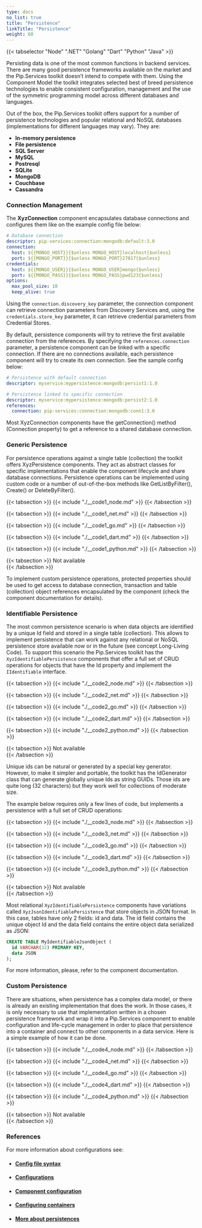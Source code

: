 ```yaml
---
type: docs
no_list: true
title: "Persistence"
linkTitle: "Persistence"
weight: 60   
---
```


{{< tabselector "Node" ".NET" "Golang" "Dart" "Python" "Java" >}}

Persisting data is one of the most common functions in backend services. There are many good persistence frameworks available on the market and the Pip.Services toolkit doesn’t intend to compete with them. Using the Component Model the toolkit integrates selected best of breed persistence technologies to enable consistent configuration, management and the use of the symmetric programming model across different databases and languages.


Out of the box, the Pip.Services toolkit offers support for a number of persistence technologies and popular relational and NoSQL databases (implementations for different languages may vary). They are:

- **In-memory persistence**
- **File persistence**
- **SQL Server**
- **MySQL**
- **Postresql**
- **SQLite**
- **MongoDB**
- **Couchbase**
- **Cassandra**

### Connection Management

The **XyzConnection** component encapsulates database connections and configures them like on the example config file below:

```yml
# Database connection
descriptor: pip-services:connection:mongodb:default:3.0
connection:
  host: ${{MONGO_HOST}}{$unless MONGO_HOST}localhost{$unless}
  port: ${{MONGO_PORT}}{$unless MONGO_PORT}27017{$unless}
credentials:
  host: ${{MONGO_USER}}{$unless MONGO_USER}mongo{$unless}
  port: ${{MONGO_PASS}}{$unless MONGO_PASS}pwd123{$unless}
options:
  max_pool_size: 10
  keep_alive: true
```

Using the `connection.discovery_key` parameter, the connection component can retrieve connection parameters from Discovery Services and, using the `credentials.store_key` parameter, it can retrieve credential parameters from Credential Stores.


By default, persistence components will try to retrieve the first available connection from the references. By specifying the `references.connection` parameter, a persistence component can be linked with a specific connection. If there are no connections available, each persistence component will try to create its own connection. See the sample config below:

```yml
# Persistence with default connection
descriptor: myservice:mypersistence:mongodb:persist1:1.0

# Persistence linked to specific connection
descriptor: myservice:mypersistence:mongodb:persist2:1.0
references:
  connection: pip-services:connection:mongodb:conn1:3.0
```

Most XyzConnection components have the getConnection() method (Connection property) to get a reference to a shared database connection.

### Generic Persistence

For persistence operations against a single table (collection) the toolkit offers XyzPersistence components. They act as abstract classes for specific implementations that enable the component lifecycle and share database connections. Persistence operations can be implemented using custom code or a number of out-of-the-box methods like GetListByFilter(), Create() or DeleteByFilter().

{{< tabsection >}}
  {{< include "./__code1_node.md" >}}
{{< /tabsection >}}

{{< tabsection >}}
  {{< include "./__code1_net.md" >}}
{{< /tabsection >}}

{{< tabsection >}}
  {{< include "./__code1_go.md" >}}
{{< /tabsection >}}

{{< tabsection >}}
  {{< include "./__code1_dart.md" >}}
{{< /tabsection >}}

{{< tabsection >}}
  {{< include "./__code1_python.md" >}}
{{< /tabsection >}}

{{< tabsection >}}
  Not available  
{{< /tabsection >}}

To implement custom persistence operations, protected properties should be used to get access to database connection, transaction and table (collection) object references encapsulated by the component (check the component documentation for details).

### Identifiable Persistence

The most common persistence scenario is when data objects are identified by a unique Id field and stored in a single table (collection). This allows to implement persistence that can work against any relational or NoSQL persistence store available now or in the future (see concept Long-Living Code). To support this scenario the Pip.Services toolkit has the `XyzIdentifiablePersistence` components that offer a full set of CRUD operations for objects that have the Id property and implement the `IIdentifiable` interface.

{{< tabsection >}}
  {{< include "./__code2_node.md" >}}
{{< /tabsection >}}

{{< tabsection >}}
  {{< include "./__code2_net.md" >}}
{{< /tabsection >}}

{{< tabsection >}}
  {{< include "./__code2_go.md" >}}
{{< /tabsection >}}

{{< tabsection >}}
  {{< include "./__code2_dart.md" >}}
{{< /tabsection >}}

{{< tabsection >}}
  {{< include "./__code2_python.md" >}}
{{< /tabsection >}}

{{< tabsection >}}
  Not available  
{{< /tabsection >}}


Unique ids can be natural or generated by a special key generator. However, to make it simpler and portable, the toolkit has the IdGenerator class that can generate globally unique Ids as string GUIDs. Those ids are quite long (32 characters) but they work well for collections of moderate size.

The example below requires only a few lines of code, but implements a persistence with a full set of CRUD operations:

{{< tabsection >}}
  {{< include "./__code3_node.md" >}}
{{< /tabsection >}}

{{< tabsection >}}
  {{< include "./__code3_net.md" >}}
{{< /tabsection >}}

{{< tabsection >}}
  {{< include "./__code3_go.md" >}}
{{< /tabsection >}}

{{< tabsection >}}
  {{< include "./__code3_dart.md" >}}
{{< /tabsection >}}

{{< tabsection >}}
  {{< include "./__code3_python.md" >}}
{{< /tabsection >}}

{{< tabsection >}}
  Not available  
{{< /tabsection >}}

Most relational `XyzIdentifiablePersistence` components have variations called `XyzJsonIdentifiablePersistence` that store objects in JSON format. In this case, tables have only 2 fields: id and data. The id field contains the unique object Id and the data field contains the entire object data serialized as JSON:

```sql
CREATE TABLE MyIdentifiableJsonObject (
  id VARCHAR(32) PRIMARY KEY,
  data JSON
);
```

For more information, please, refer to the component documentation.

### Custom Persistence

There are situations, when persistence has a complex data model, or there is already an existing implementation that does the work. In those cases, it is only necessary to use that implementation written in a chosen persistence framework and wrap it into a Pip.Services component to enable configuration and life-cycle management in order to place that persistence into a container and connect to other components in a data service. Here is a simple example of how it can be done.


{{< tabsection >}}
  {{< include "./__code4_node.md" >}}
{{< /tabsection >}}

{{< tabsection >}}
  {{< include "./__code4_net.md" >}}
{{< /tabsection >}}

{{< tabsection >}}
  {{< include "./__code4_go.md" >}}
{{< /tabsection >}}

{{< tabsection >}}
  {{< include "./__code4_dart.md" >}}
{{< /tabsection >}}

{{< tabsection >}}
  {{< include "./__code4_python.md" >}}
{{< /tabsection >}}

{{< tabsection >}}
  Not available  
{{< /tabsection >}}

### References

For more information about configurations see:
- #### [Config file syntax](../../configuration/config_file_syntax)
- #### [Configurations](../../configuration/configurations)
- #### [Component configuration](../../configuration/component_configuration)
- #### [Configuring containers](../../../advanced_tutorials/data_microservice/step6)
- #### [More about persistences](../../persistences)
